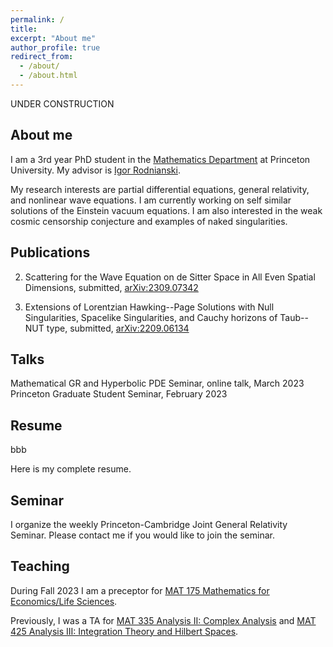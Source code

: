 ```yaml
---
permalink: /
title: 
excerpt: "About me"
author_profile: true
redirect_from: 
  - /about/
  - /about.html
---
```


UNDER CONSTRUCTION

## About me

I am a 3rd year PhD student in the [Mathematics Department](https://www.math.princeton.edu/) at Princeton University. My advisor is [Igor Rodnianski](https://www.math.princeton.edu/people/igor-rodnianski).

My research interests are partial differential equations, general relativity, and nonlinear wave equations. I am currently working on self similar solutions of the Einstein vacuum equations. I am also interested in the weak cosmic censorship conjecture and examples of naked singularities.

## Publications

2. Scattering for the Wave Equation on de Sitter Space in All Even Spatial Dimensions, submitted, [arXiv:2309.07342](https://arxiv.org/abs/2309.07342)

1. Extensions of Lorentzian Hawking--Page Solutions with Null Singularities, Spacelike Singularities, and Cauchy horizons of Taub--NUT type, submitted, [arXiv:2209.06134](https://arxiv.org/abs/2209.06134)
 

## Talks

Mathematical GR and Hyperbolic PDE Seminar, online talk, March 2023
Princeton Graduate Student Seminar, February 2023

## Resume
bbb

Here is my complete resume.

## Seminar
I organize the weekly Princeton-Cambridge Joint General Relativity Seminar. Please contact me if you would like to join the seminar.

## Teaching
During Fall 2023 I am a preceptor for [MAT 175 Mathematics for Economics/Life Sciences](https://registrar.princeton.edu/course-offerings/course-details?term=1242&courseid=012060).

Previously, I was a TA for [MAT 335 Analysis II: Complex Analysis](https://registrar.princeton.edu/course-offerings/course-details?term=1242&courseid=004194) and [MAT 425 Analysis III: Integration Theory and Hilbert Spaces](https://registrar.princeton.edu/course-offerings/course-details?term=1234&courseid=008172).
